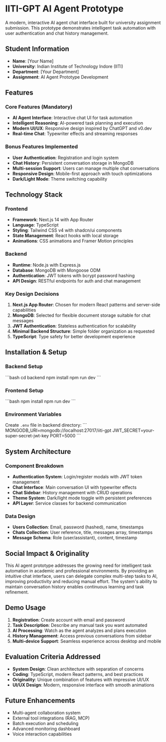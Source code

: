 # IITI-GPT AI Agent Prototype

A modern, interactive AI agent chat interface built for university assignment submission. This prototype demonstrates intelligent task automation with user authentication and chat history management.

## Student Information
- **Name**: [Your Name]
- **University**: Indian Institute of Technology Indore (IITI)
- **Department**: [Your Department]
- **Assignment**: AI Agent Prototype Development

## Features

### Core Features (Mandatory)
- **AI Agent Interface**: Interactive chat UI for task automation
- **Intelligent Reasoning**: AI-powered task planning and execution
- **Modern UI/UX**: Responsive design inspired by ChatGPT and v0.dev
- **Real-time Chat**: Typewriter effects and streaming responses

### Bonus Features Implemented
- **User Authentication**: Registration and login system
- **Chat History**: Persistent conversation storage in MongoDB
- **Multi-session Support**: Users can manage multiple chat conversations
- **Responsive Design**: Mobile-first approach with touch optimizations
- **Dark/Light Mode**: Theme switching capability

## Technology Stack

### Frontend
- **Framework**: Next.js 14 with App Router
- **Language**: TypeScript
- **Styling**: Tailwind CSS v4 with shadcn/ui components
- **State Management**: React hooks with local storage
- **Animations**: CSS animations and Framer Motion principles

### Backend
- **Runtime**: Node.js with Express.js
- **Database**: MongoDB with Mongoose ODM
- **Authentication**: JWT tokens with bcrypt password hashing
- **API Design**: RESTful endpoints for auth and chat management

### Key Design Decisions
1. **Next.js App Router**: Chosen for modern React patterns and server-side capabilities
2. **MongoDB**: Selected for flexible document storage suitable for chat messages
3. **JWT Authentication**: Stateless authentication for scalability
4. **Minimal Backend Structure**: Simple folder organization as requested
5. **TypeScript**: Type safety for better development experience

## Installation & Setup

### Backend Setup
\`\`\`bash
cd backend
npm install
npm run dev
\`\`\`

### Frontend Setup
\`\`\`bash
npm install
npm run dev
\`\`\`

### Environment Variables
Create `.env` file in backend directory:
\`\`\`
MONGODB_URI=mongodb://localhost:27017/iiti-gpt
JWT_SECRET=your-super-secret-jwt-key
PORT=5000
\`\`\`

## System Architecture

### Component Breakdown
- **Authentication System**: Login/register modals with JWT token management
- **Chat Interface**: Main conversation UI with typewriter effects
- **Chat Sidebar**: History management with CRUD operations
- **Theme System**: Dark/light mode toggle with persistent preferences
- **API Layer**: Service classes for backend communication

### Data Design
- **Users Collection**: Email, password (hashed), name, timestamps
- **Chats Collection**: User reference, title, messages array, timestamps
- **Message Schema**: Role (user/assistant), content, timestamp

## Social Impact & Originality

This AI agent prototype addresses the growing need for intelligent task automation in academic and professional environments. By providing an intuitive chat interface, users can delegate complex multi-step tasks to AI, improving productivity and reducing manual effort. The system's ability to maintain conversation history enables continuous learning and task refinement.

## Demo Usage

1. **Registration**: Create account with email and password
2. **Task Description**: Describe any manual task you want automated
3. **AI Processing**: Watch as the agent analyzes and plans execution
4. **History Management**: Access previous conversations from sidebar
5. **Multi-device Support**: Seamless experience across desktop and mobile

## Evaluation Criteria Addressed

- **System Design**: Clean architecture with separation of concerns
- **Coding**: TypeScript, modern React patterns, and best practices
- **Originality**: Unique combination of features with impressive UI/UX
- **UI/UX Design**: Modern, responsive interface with smooth animations

## Future Enhancements

- Multi-agent collaboration system
- External tool integrations (RAG, MCP)
- Batch execution and scheduling
- Advanced monitoring dashboard
- Voice interaction capabilities
